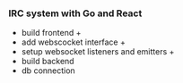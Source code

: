 ### IRC system with Go and React

- build frontend +
- add webscocket interface +
- setup websocket listeners and emitters +
- build backend
- db connection
